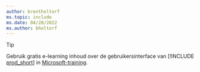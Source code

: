 ```yaml
---
author: brentholtorf
ms.topic: include
ms.date: 04/28/2022
ms.author: bholtorf
---
```

> [!TIP]
> Gebruik gratis e-learning inhoud over de gebruikersinterface van [!INCLUDE [prod_short](prod_short.md)] in [Microsoft-training](/training/dynamics365/business-central?WT.mc_id=dyn365bc_landingpage-docs).
